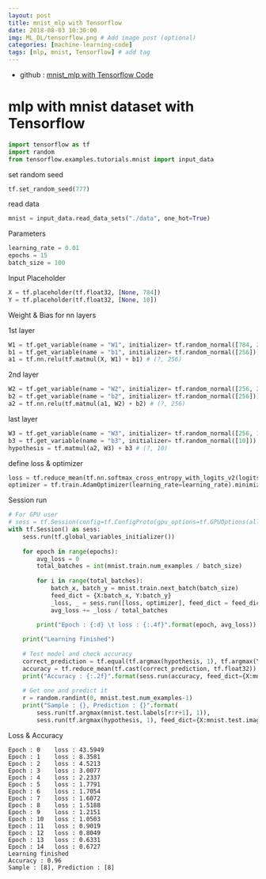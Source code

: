 ```yaml
---
layout: post
title: mnist_mlp with Tensorflow
date: 2018-08-03 10:30:00
img: ML_DL/tensorflow.png # Add image post (optional)
categories: [machine-learning-code] 
tags: [mlp, mnist, Tensorflow] # add tag
---
```


+ github : [mnist_mlp with Tensorflow Code](http://nbviewer.jupyter.org/github/gaussian37/Deep-Learning/blob/master/Library/Tensorflow/Multi-layer%20Perceptron/mnist_mlp%20with%20Tensorflow.ipynb)


# mlp with mnist dataset with Tensorflow


```python
import tensorflow as tf
import random
from tensorflow.examples.tutorials.mnist import input_data
```

set random seed

```python
tf.set_random_seed(777)
```

read data

```python
mnist = input_data.read_data_sets("./data", one_hot=True)
```
  
Parameters


```python
learning_rate = 0.01
epochs = 15
batch_size = 100
```

Input Placeholder


```python
X = tf.placeholder(tf.float32, [None, 784])
Y = tf.placeholder(tf.float32, [None, 10])
```

Weight & Bias for nn layers

1st layer 


```python
W1 = tf.get_variable(name = "W1", initializer= tf.random_normal([784, 256]))
b1 = tf.get_variable(name = "b1", initializer= tf.random_normal([256]))
a1 = tf.nn.relu(tf.matmul(X, W1) + b1) # (?, 256)
```

2nd layer


```python
W2 = tf.get_variable(name = "W2", initializer= tf.random_normal([256, 256]))
b2 = tf.get_variable(name = "b2", initializer= tf.random_normal([256]))
a2 = tf.nn.relu(tf.matmul(a1, W2) + b2) # (?, 256)
```

last layer


```python
W3 = tf.get_variable(name = "W3", initializer= tf.random_normal([256, 10]))
b3 = tf.get_variable(name = "b3", initializer= tf.random_normal([10]))
hypothesis = tf.matmul(a2, W3) + b3 # (?, 10)
```

define loss & optimizer


```python
loss = tf.reduce_mean(tf.nn.softmax_cross_entropy_with_logits_v2(logits=hypothesis, labels=Y))
optimizer = tf.train.AdamOptimizer(learning_rate=learning_rate).minimize(loss)
```

Session run


```python
# For GPU user
# sess = tf.Session(config=tf.ConfigProto(gpu_options=tf.GPUOptions(allow_growth =True)))
with tf.Session() as sess:
    sess.run(tf.global_variables_initializer())
    
    for epoch in range(epochs):
        avg_loss = 0
        total_batches = int(mnist.train.num_examples / batch_size)
    
        for i in range(total_batches):
            batch_x, batch_y = mnist.train.next_batch(batch_size)
            feed_dict = {X:batch_x, Y:batch_y}
            _loss, _ = sess.run([loss, optimizer], feed_dict = feed_dict)
            avg_loss += _loss / total_batches

        print("Epoch : {:d} \t loss : {:.4f}".format(epoch, avg_loss))
        
    print("Learning finished")   
    
    # Test model and check accuracy    
    correct_prediction = tf.equal(tf.argmax(hypothesis, 1), tf.argmax(Y, 1))
    accuracy = tf.reduce_mean(tf.cast(correct_prediction, tf.float32))
    print("Accuracy : {:.2f}".format(sess.run(accuracy, feed_dict={X:mnist.test.images, Y:mnist.test.labels})))
    
    # Get one and predict it
    r = random.randint(0, mnist.test.num_examples-1)
    print("Sample : {}, Prediction : {}".format(
        sess.run(tf.argmax(mnist.test.labels[r:r+1], 1)),
        sess.run(tf.argmax(hypothesis, 1), feed_dict={X:mnist.test.images[r:r+1]})))   
```
Loss & Accuracy

    Epoch : 0 	 loss : 43.5949
    Epoch : 1 	 loss : 8.3581
    Epoch : 2 	 loss : 4.5213
    Epoch : 3 	 loss : 3.0077
    Epoch : 4 	 loss : 2.2337
    Epoch : 5 	 loss : 1.7791
    Epoch : 6 	 loss : 1.7054
    Epoch : 7 	 loss : 1.6072
    Epoch : 8 	 loss : 1.5188
    Epoch : 9 	 loss : 1.2151
    Epoch : 10 	 loss : 1.0503
    Epoch : 11 	 loss : 0.9019
    Epoch : 12 	 loss : 0.8049
    Epoch : 13 	 loss : 0.6331
    Epoch : 14 	 loss : 0.6727
    Learning finished
    Accuracy : 0.96
    Sample : [8], Prediction : [8]
    
    
